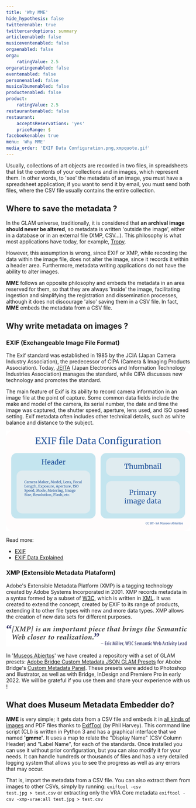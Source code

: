 ```yaml
---
title: 'Why MME'
hide_hypothesis: false
twitterenable: true
twittercardoptions: summary
articleenabled: false
musiceventenabled: false
orgaenabled: false
orga:
    ratingValue: 2.5
orgaratingenabled: false
eventenabled: false
personenabled: false
musicalbumenabled: false
productenabled: false
product:
    ratingValue: 2.5
restaurantenabled: false
restaurant:
    acceptsReservations: 'yes'
    priceRange: $
facebookenable: true
menu: 'Why MME'
media_order: 'EXIF Data Configuration.png,xmpquote.gif'
---
```


Usually, collections of art objects are recorded in two files, in spreadsheets that list the contents of your collections and in images, which represent them. 
In other words, to 'see' the metadata of an image, you must have a spreadsheet application; if you want to send it by email, you must send both files, where the CSV file usually contains the entire collection.

## Where to save the metadata ?
In the GLAM universe, traditionally, it is considered that **an archival image should never be altered**, so metadata is written 'outside the image', either in a database or in an external file (XMP, CSV...). This philosophy is what most applications have today, for example, [Tropy](https://tropy.org/).

However, this assumption is wrong, since EXIF or XMP, while recording the data within the image file, does not alter the image, since it records it within a header area. Furthermore, metadata writing applications do not have the ability to alter images.

**MME** follows an opposite philosophy and embeds the metadata in an area reserved for them, so that they are always 'inside' the image, facilitating ingestion and simplifying the registration and dissemination processes, although it does not discourage 'also' saving them in a CSV file. In fact, **MME** embeds the metadata from a CSV file.

## Why write metadata on images ?

### EXIF (Exchangeable Image File Format)
The Exif standard was established in 1985 by the JCIA (Japan Camera Industry Association), the predecessor of CIPA (Camera & Imaging Products Association). Today, [JEITA](https://www.jeita.or.jp/english/) (Japan Electronics and Information Technology Industries Association) manages the standard, while CIPA discusses new technology and promotes the standard.

The main feature of Exif is its ability to record camera information in an image file at the point of capture. Some common data fields include the make and model of the camera, its serial number, the date and time the image was captured, the shutter speed, aperture, lens used, and ISO speed setting. Exif metadata often includes other technical details, such as white balance and distance to the subject.

![EXIF%20Data%20Configuration](EXIF%20Data%20Configuration.png "EXIF%20Data%20Configuration")

Read more:
* [EXIF](https://es.wikipedia.org/wiki/Exchangeable_image_file_format)
* [EXIF Data Explained](https://photographylife.com/what-is-exif-data)

### XMP (Extensible Metadata Plataform)

Adobe's Extensible Metadata Platform (XMP) is a tagging technology created by Adobe Systems Incorporated in 2001. XMP records metadata in a syntax formed by a subset of [W3C](https://www.w3.org/), which is written in [XML](https://www.w3.org/XML/).
It was created to extend the concept, created by EXIF to its range of products, extending it to other file types with new and more data types.
XMP allows the creation of new data sets for different purposes.

![xmpquote](xmpquote.gif "xmpquote")

In '[Museos Abiertos](http://museosabiertos.org/)' we have created a repository with a set of GLAM presets: [Adobe Bridge Custom Metadata JSON GLAM Presets](https://github.com/MuseosAbiertos/Adobe-Bridge-Custom-Metadata-JSON-Presets) for Abobe Bridge's [Custom Metadata Panel](https://github.com/adobe-dmeservices/custom-metadata).
These presets were added to Photoshop and Illustrator, as well as with Bridge, InDesign and Premiere Pro in early 2022.
We will be grateful if you use them and share your experience with us !

## What does Museum Metadata Embedder do?

**MME** is very simple; it gets data from a CSV file and embeds it in [all kinds of images](https://exiftool.org/#supported) and PDF files thanks to [ExifTool](https://exiftool.org/) (by Phil Harvey).
This command line script (CLI) is written in Python 3 and has a graphical interface that we named **'gmme'**.
It uses a map to relate the "Display Name" (CSV Column Header) and "Label Name", for each of the standards.
Once installed you can use it without prior configuration, but you can also modify it for your needs.
It can handle hundreds or thousands of files and has a very detailed logging system that allows you to see the progress as well as any errors that may occur.

That is, import the metadata from a CSV file. You can also extract them from images to other CSVs, simply by running:
<code>exiftool -csv test.jpg > test.csv</code>
or extracting only the VRA Core metadata
<code>exiftool -csv -xmp-vrae:all test.jpg > test.csv</code>



